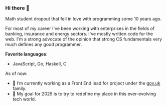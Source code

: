 ### Hi there 👋

Math student dropout that fell in love with programming some 10 years ago.

For most of my career I've been working with enterprises in the fields of banking, insurance and energy sectors. I've mostly written code for the web. I'm a strong advocate of the opinion that strong CS fundamentals very much defines any good programmer.

**Favorite languages**:
- JavaScript, Go, Haskell, C

As of now:
- 🔭 I’m currently working as a Front End lead for project under the [gov.uk](https://www.gov.uk/) family. 
- 🌱 My goal for 2025 is to try to redefine my place in this ever-evolving tech world.
